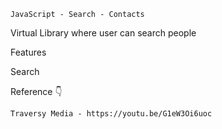     JavaScript - Search - Contacts

Virtual Library where user can search people

   Features

Search

   Reference 👇
    
    Traversy Media - https://youtu.be/G1eW3Oi6uoc
